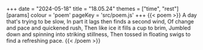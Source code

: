 +++
date = "2024-05-18"
title = "18.05.24"
themes = ["time", "rest"]
[params]
  colour = 'poem'
  pageKey = 'src/poem.js'
+++
{{< poem >}}
A day that's trying to be slow,
In part it lags then finds a second wind,
Of change and pace and quickened rush,
Then like ice it fills a cup to brim,
Jumbled down and spinning into striking stillness,
Then tossed in floating swigs to find a refreshing pace.
{{< /poem >}}
